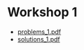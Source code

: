 # Workshop 1

+ [problems_1.pdf](https://github.com/ChrisLinn/comp90054-cheat/blob/master/workshops/1/problems_1.pdf)
+ [solutions_1.pdf](https://github.com/ChrisLinn/comp90054-cheat/blob/master/workshops/1/solutions_1.pdf)